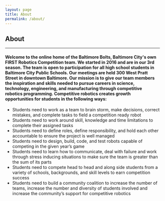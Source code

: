 ```yaml
---
layout: page
title: About
permalink: /about/
---
```


<div class="container" markdown="1">
<section id="banner-card" class="card bg-light info-card" markdown="1">

<h1 class="mx-auto p-4">About</h1>
<hr class="mx-4">
<h4 class="p-4" markdown="1">
Welcome to the online home of the Baltimore Bolts, Baltimore City's own FIRST Robotics Competition team. We started in 2016 and are in our 3rd season. The team is open to participation for all high school students in Baltimore City Public Schools. Our meetings are held 300 West Pratt Street in downtown Baltimore. Our mission is to give our team members the inspiration and skills needed to pursue careers in science, technology, engineering, and manufacturing through competitive robotics programming. Competitive robotics creates growth opportunities for students in the following ways:
</h4>

- Students need to work as a team to brain storm, make decisions, correct mistakes, and complete tasks to field a competition ready robot
- Students need to work around skill, knowledge and time limitations to complete their assigned tasks
- Students need to define roles, define responsibility, and hold each other accountable to ensure the project is well managed
- Students need to design, build, code, and test robots capable of competing in the given year’s game
- Students need to learn how to communicate, deal with failure and work through stress inducing situations to make sure the team is greater than the sum of its parts
- Students need to compete head to head and along side students from a variety of schools, backgrounds, and skill levels to earn competition success
- Students need to build a community coalition to increase the number of teams, increase the number and diversity of students involved and increase the community’s support for competitive robotics


</section>
</div>
